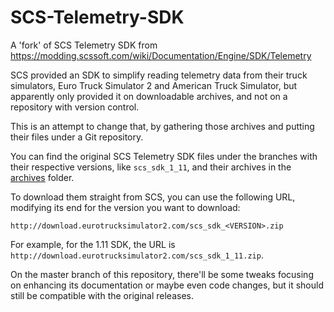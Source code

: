 # SCS-Telemetry-SDK
A 'fork' of SCS Telemetry SDK from https://modding.scssoft.com/wiki/Documentation/Engine/SDK/Telemetry

SCS provided an SDK to simplify reading telemetry data from their truck simulators, Euro Truck Simulator 2 and American Truck Simulator, but apparently only provided it on downloadable archives, and not on a repository with version control.

This is an attempt to change that, by gathering those archives and putting their files under a Git repository.

You can find the original SCS Telemetry SDK files under the branches with their respective versions, like `scs_sdk_1_11`, and their archives in the [archives](/archives) folder.

To download them straight from SCS, you can use the following URL, modifying its end for the version you want to download:

```
http://download.eurotrucksimulator2.com/scs_sdk_<VERSION>.zip
```

For example, for the 1.11 SDK, the URL is `http://download.eurotrucksimulator2.com/scs_sdk_1_11.zip`.

On the master branch of this repository, there'll be some tweaks focusing on enhancing its documentation or maybe even code changes, but it should still be compatible with the original releases.